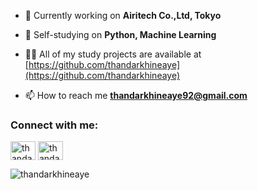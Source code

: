 <!--
**thandarkhineaye/thandarkhineaye** is a ✨ _special_ ✨ repository because its `README.md` (this file) appears on your GitHub profile.

Here are some ideas to get you started:

- 🔭 I’m currently working on ...
- 🌱 I’m currently learning ...
- 👯 I’m looking to collaborate on ...
- 🤔 I’m looking for help with ...
- 💬 Ask me about ...
- 📫 How to reach me: ...
- 😄 Pronouns: ...
- ⚡ Fun fact: ...
-->
- 🔭 Currently working on **Airitech Co.,Ltd, Tokyo**

- 🌱 Self-studying on **Python, Machine Learning**

- 👨‍💻 All of my study projects are available at [https://github.com/thandarkhineaye](https://github.com/thandarkhineaye)

- 📫 How to reach me **thandarkhineaye92@gmail.com**
<h3 align="left">Connect with me:</h3>
<p align="left">
<a href="https://linkedin.com/in/thandarka" target="blank"><img align="center" src="https://raw.githubusercontent.com/rahuldkjain/github-profile-readme-generator/master/src/images/icons/Social/linked-in-alt.svg" alt="thandarkhineaye" height="30" width="40" /></a>
<a href="https://fb.com/thandar6192" target="blank"><img align="center" src="https://raw.githubusercontent.com/rahuldkjain/github-profile-readme-generator/master/src/images/icons/Social/facebook.svg" alt="thandar6192" height="30" width="40" /></a>
</p>
<p><img align="center" src="https://github-readme-stats.vercel.app/api/top-langs?username=thandarkhineaye&show_icons=true&locale=en&layout=compact" alt="thandarkhineaye" /></p>
